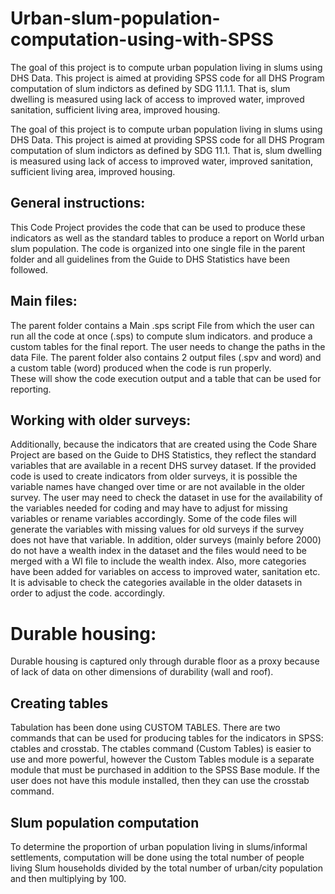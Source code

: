 # Urban-slum-population-computation-using-with-SPSS
The goal of this project is to compute urban population living in slums using DHS Data.  This project is aimed at providing SPSS code for all DHS Program computation of slum indictors as defined by SDG 11.1.1. That is, slum dwelling is measured using lack of access to improved water, improved sanitation, sufficient living area, improved housing.

The goal of this project is to compute urban population living in slums using DHS Data. 
This project is aimed at providing SPSS code for all DHS Program computation of slum indictors as defined by SDG 11.1. That is, slum dwelling is measured using lack of access to improved water, improved sanitation, sufficient living area, improved housing.

## General instructions:
This Code Project provides the code that can be used to produce these indicators as well as the standard tables to produce a report on World urban slum population. The code is organized into one single file in the parent folder and all guidelines from the Guide to DHS Statistics have been followed.   

## Main files:
The parent folder contains a Main .sps script File from which the user can run all the code at once (.sps) to compute slum indicators. 
and produce a custom tables for the final report. The user needs to change the paths in the data File. The parent folder also contains 2 output files (.spv and word) and a custom table (word) produced when the code is run properly.  
These will show the code execution output and a table that can be used for reporting. 

## Working with older surveys:
Additionally, because the indicators that are created using the Code Share Project are based on the Guide to DHS Statistics, they reflect the standard variables that are available in a recent DHS survey dataset. If the provided code is used to create indicators from older surveys, it is possible the variable names have changed over time or are not available in the older survey. The user may need to check the dataset in use for the availability of the variables needed for coding and may have to adjust for missing variables or rename variables accordingly. Some of the code files will generate the variables with missing values for old surveys if the survey does not have that variable. 
In addition, older surveys (mainly before 2000) do not have a wealth index in the dataset and the files would need to be merged with a WI file to include the wealth index. Also, more categories have been added for variables on access to improved water, sanitation etc. It is advisable to check the categories available in the older datasets in order to adjust the code.
accordingly. 

# Durable housing:
Durable housing is captured only through durable floor as a proxy because of lack of data on other dimensions of durability (wall and roof).

## Creating tables 
Tabulation has been done using CUSTOM TABLES. There are two commands that can be used for producing tables for the indicators in SPSS: ctables and crosstab. The ctables command (Custom Tables) is easier to use and more powerful, however the Custom Tables module is a separate module that must be purchased in addition to the SPSS Base module. If the user does not have this module installed, then they can use the crosstab command. 

## Slum population computation
To determine the proportion of urban population living in slums/informal settlements, computation will be done using the total number of people living Slum households divided by 
the total number of urban/city population and then multiplying by 100.
